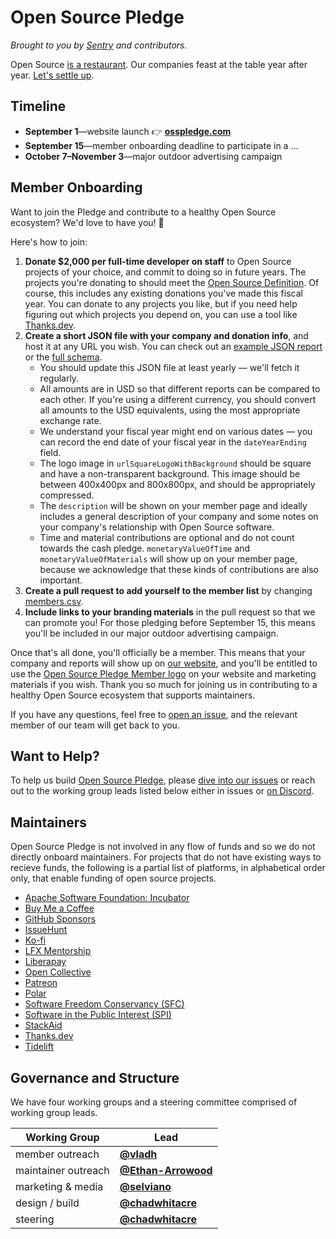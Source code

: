 # Open Source Pledge

_Brought to you by [Sentry](https://sentry.io/welcome/) and contributors._

Open Source [is a restaurant][restaurant]. Our companies feast at the table year
after year. [Let's settle up][osp].

[osp]: https://osspledge.com/
[restaurant]: https://openpath.chadwhitacre.com/2024/open-source-is-a-restaurant/

## Timeline

- **September 1**—website launch 👉 **[osspledge.com][osp]**
- **September 15**—member onboarding deadline to participate in a ...
- **October 7–November 3**—major outdoor advertising campaign

## Member Onboarding

Want to join the Pledge and contribute to a healthy Open Source ecosystem? We'd
love to have you! :balloon:

Here's how to join:

1. **Donate $2,000 per full-time developer on staff** to Open Source projects of
   your choice, and commit to doing so in future years. The projects you're
   donating to should meet the [Open Source Definition][osd]. Of course, this
   includes any existing donations you've made this fiscal year. You can donate
   to any projects you like, but if you need help figuring out which projects
   you depend on, you can use a tool like [Thanks.dev](https://thanks.dev/).
2. **Create a short JSON file with your company and donation info**, and host it
   at any URL you wish. You can check out an [example JSON
   report][example-report] or the [full schema][schema].
   * You should update this JSON file at least yearly — we'll fetch it
     regularly.
   * All amounts are in USD so that different reports can be compared to each
     other. If you're using a different currency, you should convert all amounts
     to the USD equivalents, using the most appropriate exchange rate.
   * We understand your fiscal year might end on various dates — you can record
     the end date of your fiscal year in the `dateYearEnding` field.
   * The logo image in `urlSquareLogoWithBackground` should be square and have a
     non-transparent background. This image should be between 400x400px and
     800x800px, and should be appropriately compressed.
   * The `description` will be shown on your member page and ideally includes a
     general description of your company and some notes on your company's
     relationship with Open Source software.
   * Time and material contributions are optional and do not count towards the
     cash pledge. `monetaryValueOfTime` and `monetaryValueOfMaterials` will show
     up on your member page, because we acknowledge that these kinds of
     contributions are also important.
3. **Create a pull request to add yourself to the member list** by changing
   [members.csv][members-csv].
4. **Include links to your branding materials** in the pull request so that we
   can promote you! For those pledging before September 15, this means you'll be
   included in our major outdoor advertising campaign.

Once that's all done, you'll officially be a member. This means that your
company and reports will show up on [our website][osp], and you'll be entitled
to use the [Open Source Pledge Member logo][member-logo] on your website and
marketing materials if you wish. Thank you so much for joining us in
contributing to a healthy Open Source ecosystem that supports maintainers.

If you have any questions, feel free to [open an issue][new-issue], and the
relevant member of our team will get back to you.

[osd]: https://opensource.org/osd
[example-report]: https://github.com/opensourcepledge/osspledge.com/blob/main/contrib/example-schema.json
[schema]: https://github.com/opensourcepledge/osspledge.com/blob/main/src/content/config.ts
[members-csv]: https://github.com/opensourcepledge/osspledge.com/blob/main/members.csv
[member-logo]: https://github.com/opensourcepledge/osspledge.com/tree/main/public/logos
[new-issue]: https://github.com/opensourcepledge/osspledge.com/issues/new

## Want to Help?

To help us build [Open Source Pledge][osp], please [dive into our
issues][issues] or reach out to the working group leads listed below either in
issues or [on Discord][discord].

[issues]: https://github.com/opensourcepledge/osspledge.com/issues
[discord]: https://discord.gg/svH5XzDsBd

## Maintainers

Open Source Pledge is not involved in any flow of funds and so we do not
directly onboard maintainers. For projects that do not have existing ways to
recieve funds, the following is a partial list of platforms, in alphabetical
order only, that enable funding of open source projects.

- [Apache Software Foundation: Incubator](https://incubator.apache.org/)
- [Buy Me a Coffee](https://www.buymeacoffee.com/)
- [GitHub Sponsors](https://github.com/sponsors)
- [IssueHunt](https://issuehunt.io/)
- [Ko-fi](https://ko-fi.com/)
- [LFX Mentorship](https://lfx.linuxfoundation.org/tools/mentorship)
- [Liberapay](https://en.liberapay.com/)
- [Open Collective](https://opencollective.com/)
- [Patreon](https://www.patreon.com/)
- [Polar](https://www.polar.sh/)
- [Software Freedom Conservancy (SFC)](https://sfconservancy.org/projects/apply/)
- [Software in the Public Interest (SPI)](https://www.spi-inc.org/projects/associated-project-howto/)
- [StackAid](https://www.stackaid.us/)
- [Thanks.dev](https://thanks.dev/)
- [Tidelift](https://tidelift.com/)

## Governance and Structure

We have four working groups and a steering committee comprised of working group
leads.

| Working Group       | Lead                                                     |
| ------------------- | -------------------------------------------------------- |
| member outreach     | [**@vladh**](https://github.com/vladh)                   |
| maintainer outreach | [**@Ethan-Arrowood**](https://github.com/Ethan-Arrowood) |
| marketing & media   | [**@selviano**](https://github.com/selviano)             |
| design / build      | [**@chadwhitacre**](https://github.com/chadwhitacre)     |
| steering            | [**@chadwhitacre**](https://github.com/chadwhitacre)     |
